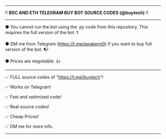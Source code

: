 ---------------------------------------------------------------------------------------------------------------

‼ **BSC AND ETH TELEGRAM BUY BOT SOURCE CODES (@buytech)** ‼

---------------------------------------------------------------------------------------------------------------

● You cannot run the bot using the .py code from this repository. This requires the full version of the bot. ❗

● DM me from Telegram (https://t.me/awakenn0) if you want to buy full version of the bot. 📭

● Prices are negotiable. 👍

---------------------------------------------------------------------------------------------------------------

✅ FULL source codes of "https://t.me/buytech"!

✅ Works on Telegram!

✅ Fast and optimized code!

✅ Real source codes!

✅ Cheap Prices!




✅ DM me for more info.

---------------------------------------------------------------------------------------------------------------
